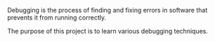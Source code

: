 Debugging is the process of finding and fixing errors in software that prevents it from running correctly.

The purpose of this project is to learn various debugging techniques.
